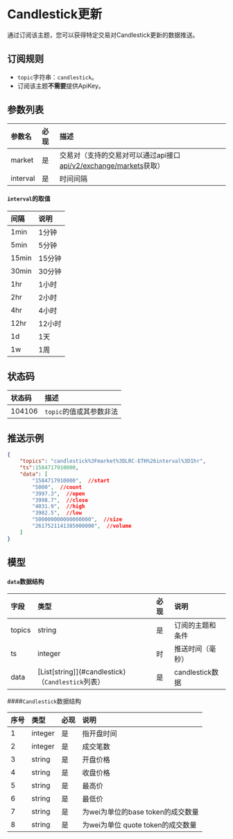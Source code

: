 # Candlestick更新


通过订阅该主题，您可以获得特定交易对Candlestick更新的数据推送。


## 订阅规则

- `topic`字符串：`candlestick`。
- 订阅该主题**不需要**提供ApiKey。


## 参数列表

| 参数名| 必现 |                描述                 |
| :---- | :---| :--------------------------------- |
| market | 是|交易对（支持的交易对可以通过api接口[api/v2/exchange/markets](../dex_apis/getMarkets.md)获取）| 
| interval | 是|时间间隔|

#### `interval`的取值

| 间隔  |  说明  |
| :--- | :---- |
| 1min  | 1分钟  |
| 5min  | 5分钟  |
| 15min | 15分钟 |
| 30min | 30分钟 |
|  1hr  | 1小时  |
|  2hr  | 2小时  |
|  4hr  | 4小时  |
| 12hr  | 12小时 |
|  1d   |  1天   |
|  1w   |  1周   |



## 状态码

| 状态码 |                   描述                    |
| :---- | :--------------------------------------- |
| 104106 | `topic`的值或其参数非法|

## 推送示例

```json
{
    "topics": "candlestick%3Fmarket%3DLRC-ETH%26interval%3D1hr",
    "ts":1584717910000,
    "data": [
        "1584717910000",  //start
        "5000",  //count
        "3997.3",  //open
        "3998.7",  //close
        "4031.9",  //high
        "3982.5",  //low
        "500000000000000000",  //size
        "2617521141385000000",  //volume
    ]
}
```

## 模型

#### `data`数据结构

| 字段  |             类型              | 必现 |       说明       |    
| :--- | :--------------------------- | :------ | :-------------- | 
| topics |            string             |    是    | 订阅的主题和条件 |
|  ts   |            integer            |    时    | 推送时间（毫秒） |      
| data  | [List\[string]](#candlestick) （`Candlestick`列表）|    是    | candlestick数据  |      

####<span id= "candlestick">`Candlestick`数据结构</span>

| 序号  |  类型   | 必现 |               说明                |        
| :------ | :----- | :------ | :------------------------------- | 
|    1     | integer |    是    |            指开盘时间             |     
|    2     | integer |    是    |             成交笔数              |         
|    3     | string  |    是    |             开盘价格              |      
|    4     | string  |    是    |             收盘价格              |       
|    5     | string  |    是    |              最高价               |       
|    6     | string  |    是    |              最低价               |      
|    7     | string  |    是    | 为wei为单位的base token的成交数量 | 
|    8     | string  |    是    | 为wei为单位 quote token的成交数量 | 
